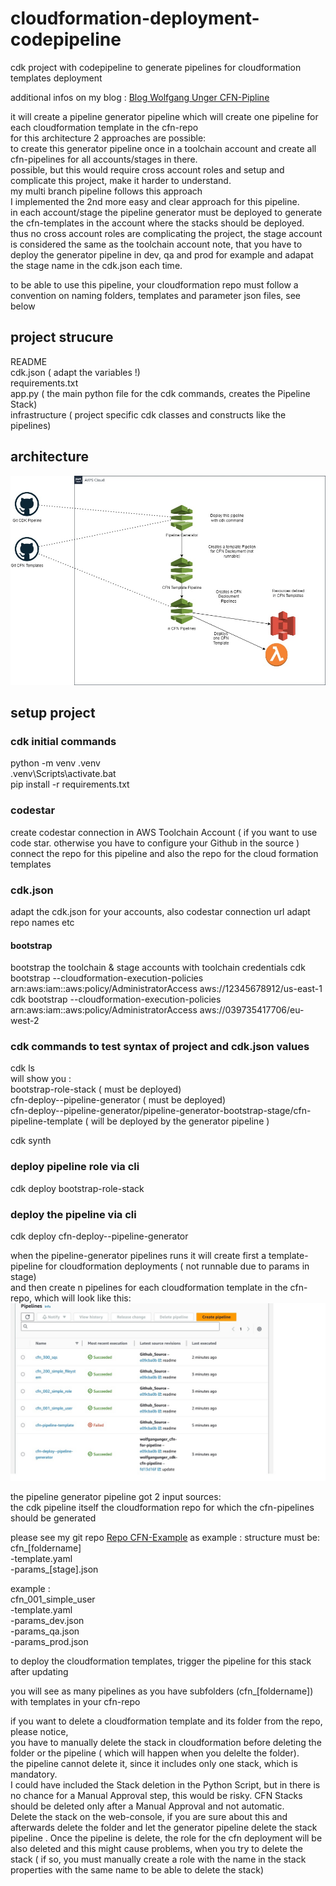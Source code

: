 

# cloudformation-deployment-codepipeline
cdk project with codepipeline to generate pipelines for cloudformation templates deployment    

additional infos on my blog :
[Blog Wolfgang Unger CFN-Pipline](https://www.sccbrasil.com/blog/aws/cfn-pipeline.html)

  
it will create a pipeline generator pipeline which will create one pipeline for each cloudformation template in the cfn-repo  
for this architecture 2 approaches are possible:  
to create this generator pipeline once in a toolchain account and create all cfn-pipelines for all accounts/stages in there.  
possible, but this would require cross account roles and setup and complicate this project, make it harder to understand.  
my multi branch pipeline follows this approach  
I implemented the 2nd more easy and clear approach for this pipeline.    
in each account/stage the pipeline generator must be deployed to generate the cfn-templates in the account where the stacks should be deployed.  
thus no cross account roles are complicating the project, the stage account is considered the same as the toolchain account 
note, that you have to deploy the generator pipeline in dev, qa and prod for example and adapat the stage name in the cdk.json each time.  

to be able to use this pipeline, your cloudformation repo must follow a convention on naming folders, templates and parameter json files, see below  



## project strucure
  
README  
cdk.json ( adapt the variables !)  
requirements.txt  
app.py ( the main python file for the cdk commands, creates the Pipeline Stack)  
infrastructure ( project specific cdk classes and constructs like the pipelines)  
 

## architecture
![image](https://github.com/wolfgangunger/cdk-cfn-pipeline/blob/main/pipeline-cfn.jpg)


## setup project
### cdk initial commands
python -m venv .venv  
.venv\Scripts\activate.bat  
pip install -r requirements.txt  

### codestar
create codestar connection in AWS Toolchain Account ( if you want to use code star. otherwise you have to configure your Github in the source )
connect the repo for this pipeline and also the repo for the cloud formation templates  

### cdk.json
adapt the cdk.json for your accounts, also codestar connection url
adapt repo names etc


#### bootstrap
bootstrap the toolchain & stage accounts
with toolchain credentials
cdk bootstrap   --cloudformation-execution-policies arn:aws:iam::aws:policy/AdministratorAccess  aws://12345678912/us-east-1
cdk bootstrap   --cloudformation-execution-policies arn:aws:iam::aws:policy/AdministratorAccess  aws://039735417706/eu-west-2

### cdk commands to test syntax of project and cdk.json values 
cdk ls  
will show you :  
bootstrap-role-stack ( must be deployed)  
cfn-deploy--pipeline-generator  ( must be deployed)  
cfn-deploy--pipeline-generator/pipeline-generator-bootstrap-stage/cfn-pipeline-template ( will be deployed by the generator pipeline )  

cdk synth  

### deploy pipeline role via cli
cdk deploy bootstrap-role-stack

### deploy the pipeline via cli    
cdk deploy  cfn-deploy--pipeline-generator
  

when the pipeline-generator pipelines runs it will create first a template-pipeline for cloudformation deployments ( not runnable due to params in stage)  
and then create n pipelines for each cloudformation template in the cfn-repo, which will look like this:  
![image](https://github.com/wolfgangunger/cdk-cfn-pipeline/blob/main/pipeline-cfn2.jpg)

the pipeline generator pipeline got 2 input sources:  
the cdk pipeline itself
the cloudformation repo for which the cfn-pipelines should be generated 

please see my git repo 
[Repo CFN-Example](https://github.com/wolfgangunger/cfn-for-pipeline)
 as example :
structure must be:   
cfn_[foldername]  
-template.yaml  
-params_[stage].json  

example :   
cfn_001_simple_user  
-template.yaml  
-params_dev.json  
-params_qa.json  
-params_prod.json  

to deploy the cloudformation templates, trigger the pipeline for this stack after updating  

you will see as many pipelines as you have subfolders (cfn_[foldername]) with templates in your cfn-repo  

if you want to delete a cloudformation template and its folder from the repo, please notice,    
you have to manually delete the stack in cloudformation before deleting the folder or the pipeline ( which will happen when you delelte the folder).     
the pipeline cannot delete it, since it includes only one stack, which is mandatory.   
I could have included the Stack deletion in the Python Script, but in there is no chance for a Manual Approval step, this would be risky.
CFN Stacks should be deleted only after a Manual Approval and not automatic.  
Delete the stack on the web-console, if you are sure about this and afterwards delete the folder and let the generator pipeline delete the stack pipeline .
Once the pipeline is delete, the role for the cfn deployment will be also deleted and this might cause problems, when you try to delete the stack ( if 
so, you must manually create a role with the name in the stack properties with the same name to be able to delete the stack)  




